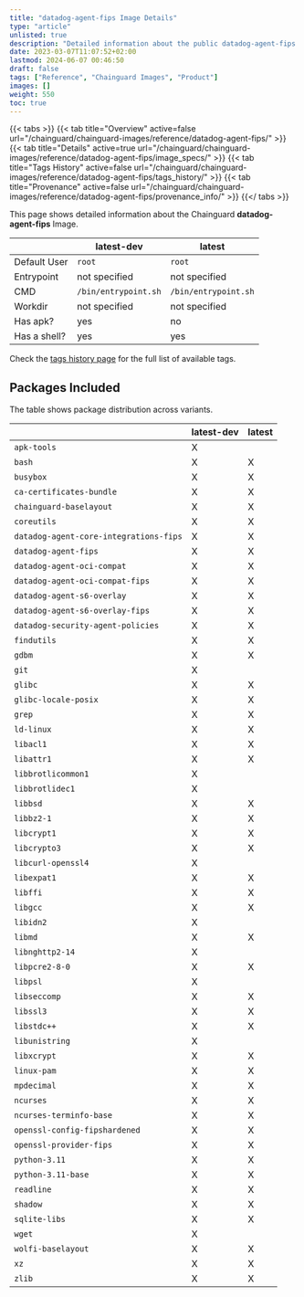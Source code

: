 ```yaml
---
title: "datadog-agent-fips Image Details"
type: "article"
unlisted: true
description: "Detailed information about the public datadog-agent-fips Chainguard Image."
date: 2023-03-07T11:07:52+02:00
lastmod: 2024-06-07 00:46:50
draft: false
tags: ["Reference", "Chainguard Images", "Product"]
images: []
weight: 550
toc: true
---
```


{{< tabs >}}
{{< tab title="Overview" active=false url="/chainguard/chainguard-images/reference/datadog-agent-fips/" >}}
{{< tab title="Details" active=true url="/chainguard/chainguard-images/reference/datadog-agent-fips/image_specs/" >}}
{{< tab title="Tags History" active=false url="/chainguard/chainguard-images/reference/datadog-agent-fips/tags_history/" >}}
{{< tab title="Provenance" active=false url="/chainguard/chainguard-images/reference/datadog-agent-fips/provenance_info/" >}}
{{</ tabs >}}

This page shows detailed information about the Chainguard **datadog-agent-fips** Image.

|              | latest-dev           | latest               |
|--------------|----------------------|----------------------|
| Default User | `root`               | `root`               |
| Entrypoint   | not specified        | not specified        |
| CMD          | `/bin/entrypoint.sh` | `/bin/entrypoint.sh` |
| Workdir      | not specified        | not specified        |
| Has apk?     | yes                  | no                   |
| Has a shell? | yes                  | yes                  |

Check the [tags history page](/chainguard/chainguard-images/reference/datadog-agent-fips/tags_history/) for the full list of available tags.

## Packages Included
The table shows package distribution across variants.

|                                        | latest-dev | latest |
|----------------------------------------|------------|--------|
| `apk-tools`                            | X          |        |
| `bash`                                 | X          | X      |
| `busybox`                              | X          | X      |
| `ca-certificates-bundle`               | X          | X      |
| `chainguard-baselayout`                | X          | X      |
| `coreutils`                            | X          | X      |
| `datadog-agent-core-integrations-fips` | X          | X      |
| `datadog-agent-fips`                   | X          | X      |
| `datadog-agent-oci-compat`             | X          | X      |
| `datadog-agent-oci-compat-fips`        | X          | X      |
| `datadog-agent-s6-overlay`             | X          | X      |
| `datadog-agent-s6-overlay-fips`        | X          | X      |
| `datadog-security-agent-policies`      | X          | X      |
| `findutils`                            | X          | X      |
| `gdbm`                                 | X          | X      |
| `git`                                  | X          |        |
| `glibc`                                | X          | X      |
| `glibc-locale-posix`                   | X          | X      |
| `grep`                                 | X          | X      |
| `ld-linux`                             | X          | X      |
| `libacl1`                              | X          | X      |
| `libattr1`                             | X          | X      |
| `libbrotlicommon1`                     | X          |        |
| `libbrotlidec1`                        | X          |        |
| `libbsd`                               | X          | X      |
| `libbz2-1`                             | X          | X      |
| `libcrypt1`                            | X          | X      |
| `libcrypto3`                           | X          | X      |
| `libcurl-openssl4`                     | X          |        |
| `libexpat1`                            | X          | X      |
| `libffi`                               | X          | X      |
| `libgcc`                               | X          | X      |
| `libidn2`                              | X          |        |
| `libmd`                                | X          | X      |
| `libnghttp2-14`                        | X          |        |
| `libpcre2-8-0`                         | X          | X      |
| `libpsl`                               | X          |        |
| `libseccomp`                           | X          | X      |
| `libssl3`                              | X          | X      |
| `libstdc++`                            | X          | X      |
| `libunistring`                         | X          |        |
| `libxcrypt`                            | X          | X      |
| `linux-pam`                            | X          | X      |
| `mpdecimal`                            | X          | X      |
| `ncurses`                              | X          | X      |
| `ncurses-terminfo-base`                | X          | X      |
| `openssl-config-fipshardened`          | X          | X      |
| `openssl-provider-fips`                | X          | X      |
| `python-3.11`                          | X          | X      |
| `python-3.11-base`                     | X          | X      |
| `readline`                             | X          | X      |
| `shadow`                               | X          | X      |
| `sqlite-libs`                          | X          | X      |
| `wget`                                 | X          |        |
| `wolfi-baselayout`                     | X          | X      |
| `xz`                                   | X          | X      |
| `zlib`                                 | X          | X      |

